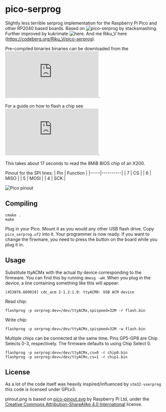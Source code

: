 # pico-serprog

Slightly less terrible serprog implementation for the Raspberry Pi Pico and
other RP2040 based boards. Based on
![pico-serprog by stacksmashing](https://github.com/stacksmashing/pico-serprog/).
Further improved by kukrimate ![here](https://github.com/kukrimate/pico-serprog).
And me Riku\_V here (https://codeberg.org/Riku_V/pico-serprog).

Pre-compiled binaries binaries can be downloaded from the
![Libreboot project](https://libreboot.org/download.html#https).

For a guide on how to flash a chip see
![this page](https://libreboot.org/docs/install/spi.html#raspberry-pi-pico).

This takes about 17 seconds to read the 8MiB BIOS chip of an X200.

Pinout for the SPI lines:
| Pin | Function |
|-----|----------|
|  7  | CS       |
|  6  | MISO     |
|  5  | MOSI     |
|  4  | SCK      |

![Pico pinout](pinout.png)

## Compiling

```
cmake .
make
```

Plug in your Pico. Mount it as you would any other USB flash drive.
Copy `pico_serprog.uf2` into it. Your programmer is now ready.
If you want to change the firwmare, you need to press the button
on the board while you plug it in.

## Usage

Substitute ttyACMx with the actual tty device corresponding to the firmware.
You can find this by running `dmesg -wH`. When you plug in the device, a line
containing something like this will appear:

```
[453876.669019] cdc_acm 2-1.2:1.0: ttyACM0: USB ACM device
```


Read chip:

```
flashprog -p serprog:dev=/dev/ttyACMx,spispeed=32M -r flash.bin
```

Write chip:
```
flashprog -p serprog:dev=/dev/ttyACMx,spispeed=32M -w flash.bin
```

Multiple chips can be connected at the same time. Pins GP5-GP8 are Chip
Selects 0-3, respectively. The firmware defaults to using Chip Select 0.
```
flashprog -p serprog:dev=/dev/ttyACMx,cs=0 -r chip0.bin
flashprog -p serprog:dev=/dev/ttyACMx,cs=1 -r chip1.bin
```

## License

As a lot of the code itself was heavily inspired/influenced by `stm32-vserprog`
this code is licensed under GPLv3.

pinout.png is based on
[pico-pinout.svg](https://www.raspberrypi.com/documentation/microcontrollers/images/pico-pinout.svg)
by Raspberry Pi Ltd, under the
[Creative Commons Attribution-ShareAlike 4.0 International](https://creativecommons.org/licenses/by-sa/4.0/)
license.

